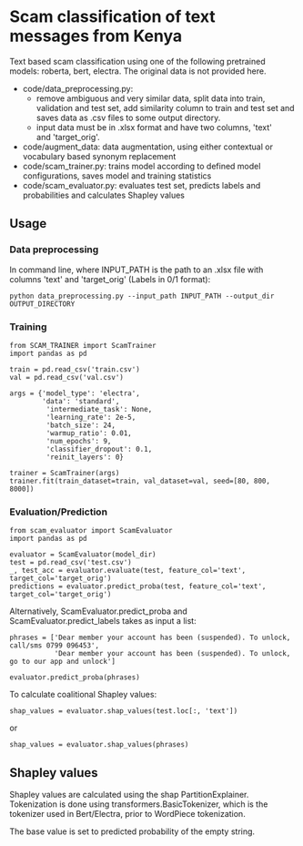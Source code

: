 # Scam classification of text messages from Kenya

Text based scam classification using one of the following pretrained models: roberta, bert, electra. 
The original data is not provided here. 
 



- code/data_preprocessing.py: 
     - remove ambiguous and very similar data, split data into train, validation and test set, add similarity column to train and test set and saves  data as .csv files to some output directory. 
     - input data must be in .xlsx format and have two columns, 'text'  
       and 'target_orig'. 
- code/augment_data: data augmentation, using either contextual or vocabulary based synonym replacement 
- code/scam_trainer.py: trains model according to defined model configurations, saves model and training statistics
- code/scam_evaluator.py: evaluates test set, predicts labels and probabilities and calculates Shapley values 

## Usage

### Data preprocessing 

In command line, where INPUT_PATH is the path to an .xlsx file with columns 'text' and 'target_orig' (Labels in 0/1 format):  

`python data_preprocessing.py --input_path INPUT_PATH --output_dir OUTPUT_DIRECTORY`

### Training 

```
from SCAM_TRAINER import ScamTrainer
import pandas as pd

train = pd.read_csv('train.csv')
val = pd.read_csv('val.csv')

args = {'model_type': 'electra',  
        'data': 'standard', 
         'intermediate_task': None, 
         'learning_rate': 2e-5, 
         'batch_size': 24,
         'warmup_ratio': 0.01, 
         'num_epochs': 9, 
         'classifier_dropout': 0.1,
         'reinit_layers': 0}

trainer = ScamTrainer(args)
trainer.fit(train_dataset=train, val_dataset=val, seed=[80, 800, 8000])
```

### Evaluation/Prediction

```
from scam_evaluator import ScamEvaluator
import pandas as pd

evaluator = ScamEvaluator(model_dir)
test = pd.read_csv('test.csv')
_, test_acc = evaluator.evaluate(test, feature_col='text', target_col='target_orig')
predictions = evaluator.predict_proba(test, feature_col='text', target_col='target_orig')
```

Alternatively, ScamEvaluator.predict_proba and ScamEvaluator.predict_labels takes as input a list: 
```
phrases = ['Dear member your account has been (suspended). To unlock, call/sms 0799 096453', 
           'Dear member your account has been (suspended). To unlock, go to our app and unlock']
           
evaluator.predict_proba(phrases)
```

To calculate coalitional Shapley values: 
```
shap_values = evaluator.shap_values(test.loc[:, 'text'])
```
or 
```
shap_values = evaluator.shap_values(phrases)
```

## Shapley values

Shapley values are calculated using the shap PartitionExplainer. 
Tokenization is done using transformers.BasicTokenizer, which is the tokenizer used in Bert/Electra, prior to WordPiece tokenization. 

The base value is set to predicted probability of the empty string. 
